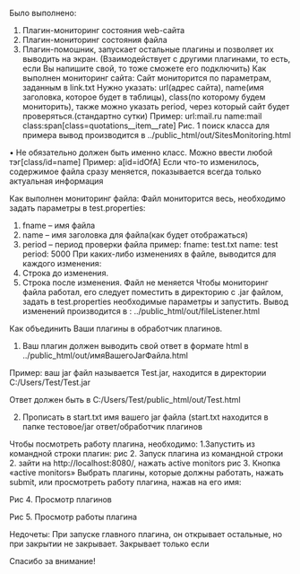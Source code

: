 
Было выполнено:
1)	Плагин-мониторинг состояния web-сайта
2)	Плагин-мониторинг состояния файла
3)	Плагин-помошник, запускает остальные плагины и позволяет их выводить на экран. (Взаимодействует с другими плагинами, то есть, если Вы напишите свой, то тоже сможете его подключить) 
Как выполнен мониторинг сайта:
Сайт мониторится по параметрам, заданным в link.txt
Нужно указать: url(адрес сайта), name(имя заголовка, которое будет в таблицы), class(по которому будем мониторить), также можно указать period, через который сайт будет проверяться.(стандартно сутки)
Пример:
url:mail.ru
name:mail   
class:span[class=quotations__item__rate] Рис. 1 поиск класса для примера
вывод производится в ../public_html/out/SitesMonitoring.html

•	Не обязательно должен быть именно класс. Можно ввести любой тэг[class/id=name]
Пример: a[id=idOfA]
Если что-то изменилось, содержимое файла сразу меняется, показывается всегда только актуальная информация

Как выполнен мониторинг файла:
Файл мониторится весь, необходимо задать параметры в test.properties:
1)	fname – имя файла
2)	name – имя заголовка для файла(как будет отображаться)
3)	period – период проверки файла
пример: 
fname: test.txt
name: test
period: 5000
При каких-либо изменениях в файле, выводится для каждого изменения:
1)	Строка до изменения.
2)	Строка после изменения.
Файл не меняется
Чтобы мониторинг файла работал, его следует поместить в директорию с .jar файлом, задать в test.properties необходимые параметры и запустить.
Вывод изменений производится в :
../public_html/out/fileListener.html

Как объединить Ваши плагины в обработчик плагинов.
1)	Ваш плагин должен выводить свой ответ в формате html в ../public_html/out/имяВашегоJarФайла.html

Пример: ваш jar файл называется Test.jar, находится в директории C:/Users/Test/Test.jar

Ответ должен быть в 
C:/Users/Test/public_html/out/Test.html

2)	Прописать в start.txt имя вашего jar файла (start.txt находится в папке тестовое/jar ответ/обработчик плагинов

Чтобы посмотреть работу плагина, необходимо:
1.Запустить из командной строки плагин:
 рис 2. Запуск плагина из командной строки
2. зайти на http://localhost:8080/, нажать 
active monitors
рис 3. Кнопка «active monitors»
Выбрать плагины, которые должны работать, нажать submit, или просмотреть работу плагина, нажав на его имя:
 
Рис 4. Просмотр плагинов

 Рис 5. Просмотр работы плагина

Недочеты:
При запуске главного плагина, он открывает остальные, но при закрытии не закрывает. Закрывает только если  



Спасибо за внимание!

